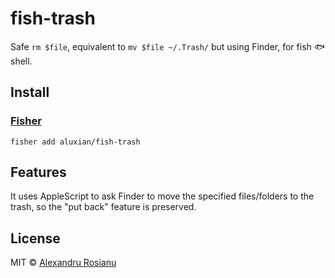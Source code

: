 # fish-trash

Safe `rm $file`, equivalent to `mv $file ~/.Trash/` but using Finder, for fish 🐟 shell.

## Install

### [Fisher](https://github.com/jorgebucaran/fisher)

```fish
fisher add aluxian/fish-trash
```

## Features

It uses AppleScript to ask Finder to move the specified files/folders to the trash, so the "put back" feature is preserved.

## License

MIT © [Alexandru Rosianu](https://www.aluxian.com)
